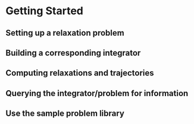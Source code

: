 # Getting Started

## Setting up a relaxation problem

## Building a corresponding integrator

## Computing relaxations and trajectories

## Querying the integrator/problem for information

## Use the sample problem library
